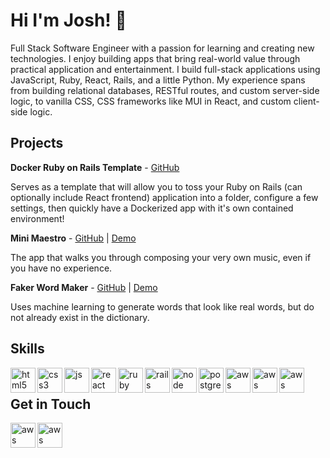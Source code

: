 # Hi I'm Josh! 👋

Full Stack Software Engineer with a passion for learning and creating new technologies. I enjoy building apps that bring real-world value through practical application and entertainment. I build full-stack applications using JavaScript, Ruby, React, Rails, and a little Python. My experience spans from building relational databases, RESTful routes, and custom server-side logic, to vanilla CSS, CSS frameworks like MUI in React, and custom client-side logic.

## Projects

**Docker Ruby on Rails Template** - [GitHub](https://github.com/joshua-holmes/docker-template-ruby-on-rails)

Serves as a template that will allow you to toss your Ruby on Rails (can optionally include React frontend) application into a folder, configure a few settings, then quickly have a Dockerized app with it's own contained environment!

**Mini Maestro** - [GitHub](https://github.com/joshua-holmes/mini-maestro) | [Demo](https://mini-maestro.jpholmes.com/)

The app that walks you through composing your very own music, even if you have no experience.

**Faker Word Maker** - [GitHub](https://github.com/joshua-holmes/faker-word-maker) | [Demo](https://faker-word-maker.jpholmes.com/)

Uses machine learning to generate words that look like real words, but do not already exist in the dictionary.

## Skills
<p style="display:block">
  <img src="https://icongr.am/devicon/html5-plain.svg?size=128&color=currentColor" alt="html5" align="left" width="40" height="40"/>
  <img src="https://icongr.am/devicon/css3-plain.svg?size=128&color=currentColor" alt="css3" align="left" width="40" height="40"/>
  <img src="https://icongr.am/devicon/javascript-plain.svg?size=128&color=currentColor" alt="js" align="left" width="40" height="40"/>
  <img src="https://icongr.am/devicon/react-original.svg?size=128&color=currentColor" alt="react" align="left" width="40" height="40"/>
  <img src="https://icongr.am/devicon/ruby-plain.svg?size=128&color=currentColor" alt="ruby" align="left" width="40" height="40"/>
  <img src="https://icongr.am/devicon/rails-plain-wordmark.svg?size=128&color=currentColor" alt="rails" align="left" width="40" height="40"/>
  <img src="https://icongr.am/devicon/nodejs-plain-wordmark.svg?size=128&color=currentColor" alt="node" align="left" width="40" height="40"/>
  <img src="https://icongr.am/devicon/postgresql-plain.svg?size=128&color=currentColor" alt="postgres" align="left" width="40" height="40"/>
  <img src="https://icongr.am/devicon/python-plain.svg?size=128&color=currentColor" alt="aws" align="left" width="40" height="40"/>
  <img src="https://icongr.am/devicon/docker-plain.svg?size=128&color=currentColor" alt="aws" align="left" width="40" height="40"/>
  <img src="https://icongr.am/devicon/linux-plain.svg?size=128&color=currentColor" alt="aws" align="left" width="40" height="40"/>
</p>  


<br/>  


## Get in Touch

[<img src="https://icongr.am/devicon/linkedin-plain.svg?size=128&color=currentColor" alt="aws" align="left" width="40" height="40"/>](https://www.linkedin.com/in/joshua-phillip-holmes/)
[<img src="https://cdn.jsdelivr.net/npm/simple-icons@3.0.1/icons/medium.svg" alt="aws" align="left" width="40" height="40"/>](https://medium.com/@joshua.phillip.holmes)